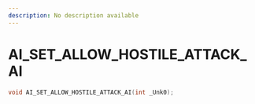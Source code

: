```yaml
---
description: No description available 
---
```


# AI_SET_ALLOW_HOSTILE_ATTACK_AI

```cpp
void AI_SET_ALLOW_HOSTILE_ATTACK_AI(int _Unk0);
```